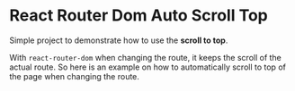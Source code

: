 # React Router Dom Auto Scroll Top



Simple project to demonstrate how to use the **scroll to top**.

With `react-router-dom` when changing the route, it keeps the scroll of the actual route. So here is an example on how to automatically scroll to top of the page when changing the route.
